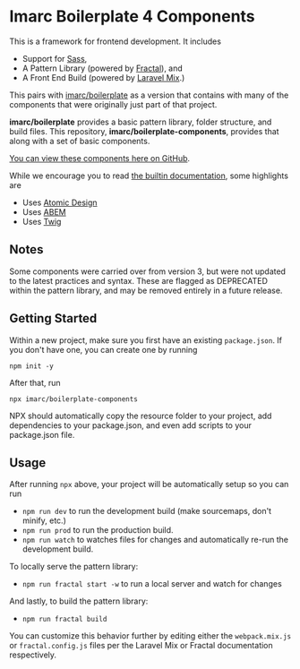 Imarc Boilerplate 4 Components
==============================

This is a framework for frontend development. It includes

* Support for [Sass](https://sass-lang.com/),
* A Pattern Library (powered by [Fractal](https://fractal.build/)), and
* A Front End Build (powered by [Laravel Mix](https://laravel-mix.com/).)

This pairs with [imarc/boilerplate](https://github.com/imarc/boilerplate) as a version that contains with many of the components that were originally just part of that project.

**imarc/boilerplate** provides a basic pattern library, folder structure, and build files. This repository, **imarc/boilerplate-components**, provides that along with a set of basic components.

[You can view these components here on GitHub](https://imarc.github.io/boilerplate-components/pattern-library/).

While we encourage you to read [the builtin documentation](https://imarc.github.io/boilerplate-components/pattern-library/), some highlights are

* Uses [Atomic Design](http://atomicdesign.bradfrost.com/)
* Uses [ABEM](https://css-tricks.com/abem-useful-adaptation-bem/)
* Uses [Twig](https://github.com/twigjs/twig.js)


Notes
-----

Some components were carried over from version 3, but were not updated to the latest practices and syntax. These are flagged as DEPRECATED within the pattern library, and may be removed entirely in a future release.


Getting Started
---------------

Within a new project, make sure you first have an existing `package.json`. If you don't have one, you can create one by running

```
npm init -y
```

After that, run

```
npx imarc/boilerplate-components
```

NPX should automatically copy the resource folder to your project, add dependencies to your package.json, and even add scripts to your package.json file.



Usage
-----

After running `npx` above, your project will be automatically setup so you can run

* `npm run dev` to run the development build (make sourcemaps, don't minify, etc.)
* `npm run prod` to run the production build.
* `npm run watch` to watches files for changes and automatically re-run the development build.

To locally serve the pattern library:

* `npm run fractal start -w` to run a local server and watch for changes

And lastly, to build the pattern library:

* `npm run fractal build`

You can customize this behavior further by editing either the `webpack.mix.js` or `fractal.config.js` files per the Laravel Mix or Fractal documentation respectively.
